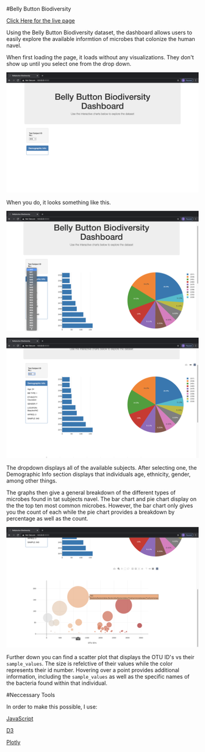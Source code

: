 #Belly Button Biodiversity

[Click Here for the live page](https://ntorres95.github.io/interactive_visualizations/)


Using the Belly Button Biodiversity dataset, the dashboard allows users to easily explore the available informtion of microbes that colonize the human navel.

When first loading the page, it loads without any visualizations. They don't show up until you select one from the drop down.

![first](images/first.png)

When you do, it looks something like this.

![second](images/second.png)

![third](images/third.png)

The dropdown displays all of the available subjects. After selecting one, the Demographic Info section displays that individuals age, ethnicity, gender, among other things.

The graphs then give a general breakdown of the different types of microbes found in tat subjects navel. The bar chart and pie chart display on the the top ten most common microbes. However, the bar chart only gives you the count of each while the pie chart provides a breakdown by percentage as well as the count.

![fourth](images/fourth.png)

Further down you can find a scatter plot that displays the OTU ID's vs their `sample_values`. The size is refelctive of their values while the color represents their id number. Hovering over a point provides additional information, including the `sample_values` as well as the specific names of the bacteria found within that individual.

#Neccessary Tools

In order to make this possible, I use:

[JavaScript](https://www.javascript.com/)

[D3](https://d3js.org/)

[Plotly](https://plotly.com/python/)
